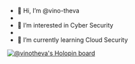 - 👋 Hi, I’m @vino-theva
- 
- 👀 I’m interested in Cyber Security
- 
- 🌱 I’m currently learning Cloud Security

[![@vinotheva's Holopin board](https://holopin.me/vinotheva)](https://holopin.io/@vinotheva)
<!---
vino-theva/vino-theva is a ✨ special ✨ repository because its `README.md` (this file) appears on your GitHub profile.
You can click the Preview link to take a look at your changes.
--->
